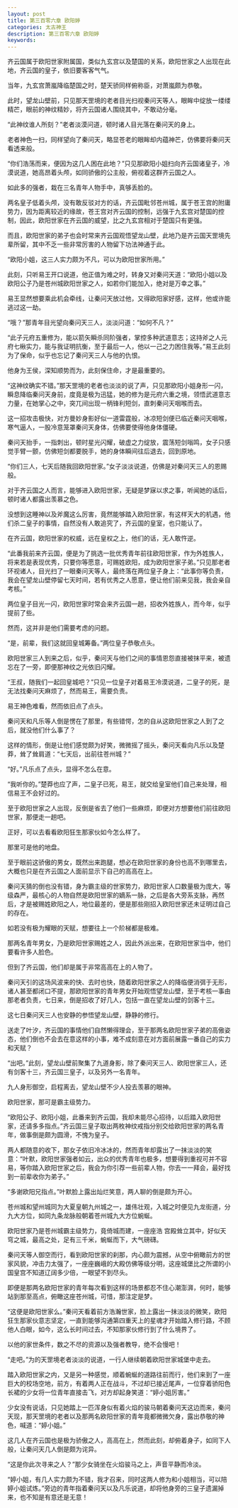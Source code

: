 ```yaml
---
layout: post
title: 第三百零六章 欧阳婷
categories: 太古神王
description: 第三百零六章 欧阳婷
keywords:
---
```


齐云国属于欧阳世家附属国，类似九玄宫以及楚国的关系，欧阳世家之人出现在此地，齐云国的皇子，依旧要客客气气。

当年，九玄宫萧嵐降临楚国之时，楚天骄同样俯称臣，对萧嵐颇为恭敬。

此时，望龙山壁前，只见那天罡境的老者目光扫视秦问天等人，眼眸中绽放一缕缕精芒，眼前的神纹精妙，将齐云国诸人围绕其中，不敢动分毫。

“此神纹谁人所刻？”老者淡漠问道，顿时诸人目光落在秦问天的身上。

老者神色一扫，同样望向了秦问天，略显苍老的眼眸却内蕴神芒，仿佛要将秦问天看透来般。

“你们浩荡而来，便因为这几人困在此地？”只见那欧阳小姐扫向齐云国诸皇子，冷漠说道，她高昂着头颅，如同骄傲的公主般，俯视着这群齐云国之人。

如此多的强者，栽在三名青年人物手中，真够丢脸的。

两名皇子低着头颅，没有敢反驳对方的话，齐云国毗邻苍州城，属于苍王宫的附庸势力，因为距离较近的缘故，苍王宫对齐云国的控制，远强于九玄宫对楚国的控制，因此，欧阳世家在齐云国的威望，比之九玄宫相对于楚国只有更强。

而且，欧阳世家的弟子也会时常来齐云国观悟望龙山壁，此地乃是齐云国天罡境先辈所留，其中不乏一些非常厉害的人物留下功法神通于此。

“欧阳小姐，这三人实力颇为不凡，可以为欧阳世家所用。”

此刻，只听易王开口说道，他正值为难之时，转身又对秦问天道：“欧阳小姐以及欧阳公子乃是苍州城欧阳世家之人，如若你们能加入，绝对是万幸之事。”

易王显然想要乘此机会牵线，让秦问天放过他，又得欧阳家好感，这样，他或许能逃过这一劫。

“哦？”那青年目光望向秦问天三人，淡淡问道：“如何不凡？”

“此子元府五重修为，能以箭矢瞬杀同阶强者，掌控多种武道意志；这持斧之人元府七楸实力，能与我证明抗衡，至于最后一人，他以一己之力困住我等。”易王此刻为了保命，似乎也忘记了秦问天三人与他的仇恨。

他身为王侯，深知顺势而为，此刻保住命，才是最重要的。

“这神纹确实不错。”那天罡境的老者也淡淡的说了声，只见那欧阳小姐身形一闪，瞬息降临秦问天身前，度竟是极为迅猛，她的修为是元府六重之境，领悟武道意志力量，在她掌心之中，突兀间出现一柄锋利短剑，直刺秦问天咽喉而去。

这一招攻击极快，对方曼妙身影好似一道雷霆般，冰凉短剑便已临近秦问天咽喉，寒气逼人，一股冷意笼罩秦问天身体，仿佛要使得他身体僵硬。

秦问天抬手，一指刺出，顿时星光闪耀，破虚之力绽放，震荡短剑嗡鸣，女子只感觉手臂一颤，仿佛短剑都要脱手，她的身体瞬间往后退去，回到原地。

“你们三人，七天后随我回欧阳世家。”女子淡淡说道，仿佛是对秦问天三人的恩赐般。

对于齐云国之人而言，能够进入欧阳世家，无疑是梦寐以求之事，听闻她的话后，顿时诸人都露出羡慕之色。

没想到这睡神以及斧魔这么厉害，竟然能够踏入欧阳世家，有这样天大的机遇，他们杀二皇子的事情，自然没有人敢追究了，齐云国的皇室，也只能认了。

在齐云国，欧阳世家的权威，远在皇权之上，他们的话，无人敢忤逆。

“此番我前来齐云国，便是为了挑选一批优秀青年前往欧阳世家，作为外姓族人，将来若是表现优秀，只要你等愿意，可赐姓欧阳，成为欧阳世家子弟。”只见那老者环视诸人，目光扫了一眼秦问天等人，最终落在两位皇子身上：“此事你等负责，我会在望龙山壁停留七天时间，若有优秀之人愿意，便让他们前来见我，我会亲自考核。”

两位皇子目光一闪，欧阳世家时常会来齐云国一趟，招收外姓族人，而今年，似乎提前了些。

然而，这并非是他们需要考虑的问题。

“是，前辈，我们这就回皇城筹备。”两位皇子恭敬点头。

欧阳世家三人到来之后，似乎，秦问天与他们之间的事情恩怨直接被抹平来，被遗忘在了一旁，即便那神纹之光依旧闪耀。

“王叔，随我们一起回皇城吧？”只见一位皇子对着易王冷漠说道，二皇子的死，是无法找秦问天麻烦了，然而易王，需要负责。

易王神色难看，然而依旧点了点头。

秦问天和凡乐等人倒是愣在了那里，有些错愕，怎的自从这欧阳世家之人到了之后，就没他们什么事了？

这样的情形，倒是让他们感觉颇为好笑，微微摇了摇头，秦问天看向凡乐以及楚莽，耸了耸肩道：“七天后，出前往苍州城？”

“好。”凡乐点了点头，显得不怎么在意。

“我听你的。”楚莽也应了声，二皇子已死，易王，就交给皇室他们自己来处理，相信易王不会好过的。

至于欧阳世家之人出现，反倒是省去了他们一些麻烦，即便对方想要他们前往欧阳世家，那便走一趟吧。

正好，可以去看看欧阳狂生那家伙如今怎么样了。

那里可是他的地盘。

至于眼前这骄傲的男女，既然出来跑腿，想必在欧阳世家的身份也高不到哪里去，大概也只是在齐云国之人面前显示下自己的高高在上。

秦问天猜的倒也没有错，身为霸主级的世家势力，欧阳世家人口数量极为庞大，等级森严，最核心的人物自然是欧阳世家的嫡系一脉，之后是各大旁系支脉，再然后，才是被赐姓欧阳之人，地位最差的，便是那些刚招入欧阳世家还未证明过自己的存在。

如若没有极为耀眼的天赋，想要往上一个阶梯都是极难。

那两名青年男女，乃是欧阳世家赐姓之人，因此外派出来，在欧阳世家当中，他们要看许多人脸色。

但到了齐云国，他们却是属于非常高高在上的人物了。

秦问天引的这场风波来的快、去时也快，随着欧阳世家之人的降临便消弭于无形，诸人甚至都闭口不提，那欧阳世家的青年男女开始观悟望龙山壁，至于考核一事由那老者负责，七日来，倒是招收了好几人，包括一直在望龙山壁的剑客十三。

这七日秦问天三人也安静的参悟望龙山壁，静静的修行。

送走了叶汐，齐云国的事情他们自然懒得理会，至于那两名欧阳世家子弟的高傲姿态，他们倒也不会去在意这样的小事，难不成刻意在对方面前展露一番自己的实力和天赋？

“出吧。”此刻，望龙山壁前聚集了九道身影，除了秦问天三人、欧阳世家三人，还有剑客十三，齐云国三皇子，以及另外一名青年。

九人身形御空，启程离去，望龙山壁不少人投去羡慕的眼神。

欧阳世家，那可是霸主级势力。

“欧阳公子、欧阳小姐，此番来到齐云国，我却未能尽心招待，以后踏入欧阳世家，还请多多指点。”齐云国三皇子取出两枚神纹戒指分别交给欧阳世家的两名青年，做事倒是颇为圆滑，不愧为皇子。

两人都随意的收下，那女子依旧冷冰冰的，然而青年却露出了一抹淡淡的笑意：“叶默，欧阳世家强者如云，出众的优秀青年也极多，想要得到重视可并不容易，等你踏入欧阳世家之后，我会为你引荐一些前辈人物，你去一一拜会，最好找到一前辈收你为弟子。”

“多谢欧阳兄指点。”叶默脸上露出灿烂笑意，两人聊的倒是颇为开心。

苍州城和望州城同为大夏皇朝九州城之一，雄伟壮观，入城之时便见九龙街道，分九大方位，如同九条龙脉般朝着苍州城九大方位蜿蜒。

欧阳世家乃是苍州城霸主级势力，竟倚城而建，一座座浩 宫殿耸立其中，好似天穹之城，最高之处，足有三千米，蜿蜒而下，大气磅礴。

秦问天等人御空而行，看到欧阳世家的刹那，内心颇为震撼，从空中俯瞰前方的世家风貌，冲击力太强了，一座座巍峨的大殿仿佛等级分明，这座城堡比之所谓的小国皇宫不知道辽阔多少倍，一眼望不到尽头。

即便是那两名欧阳世家的青年每次看到这样的场景都忍不住心潮澎湃，何时，能够站到那至高点，俯瞰这座苍州城，可惜，那注定是梦。

“这便是欧阳世家么。”秦问天看着前方浩瀚世家，脸上露出一抹淡淡的微笑，欧阳狂生那家伙意志坚定，一直到能够沟通第四重天上的星魂才开始踏入修行路，不顾他人白眼，如今，这么长时间过去，不知那家伙修行到了什么境界了。

以他的家世条件，数之不尽的资源以及强者教导，绝不会慢吧！

“走吧。”为的天罡境老者淡淡的说道，一行人继续朝着欧阳世家城堡中走去。

踏入欧阳世家之内，又是另一种感觉，顺着蜿蜒的道路往前而行，他们来到了一座巨大的校场空地，前方，有着两人正在战斗，不过却已接近尾声，一位穿着骄阳色长裙的少女将一位青年直接击飞，对方却起身笑道：“婷小姐厉害。”

少女没有说话，只见她踏上一匹浑身似有着火焰的骏马朝着秦问天这边而来，秦问天现，那天罡境的老者以及那两名欧阳世家的青年竟都微微欠身，露出恭敬的神色，喊道：“婷小姐。”

这几人在齐云国也是极为骄傲之人，高高在上，然而此刻，却俯着身子，如同下人般，让秦问天几人倒是颇为诧异。

“这是你此次寻来之人？”那少女骑坐在火焰骏马之上，声音平静而冷淡。

“婷小姐，有几人实力颇为不错，我才召来，同时这两人修为和小姐相当，可以陪婷小姐试炼。”旁边的青年指着秦问天以及凡乐说道，却将他身旁的三皇子遗漏掉来，也不知是有意还是无意！
